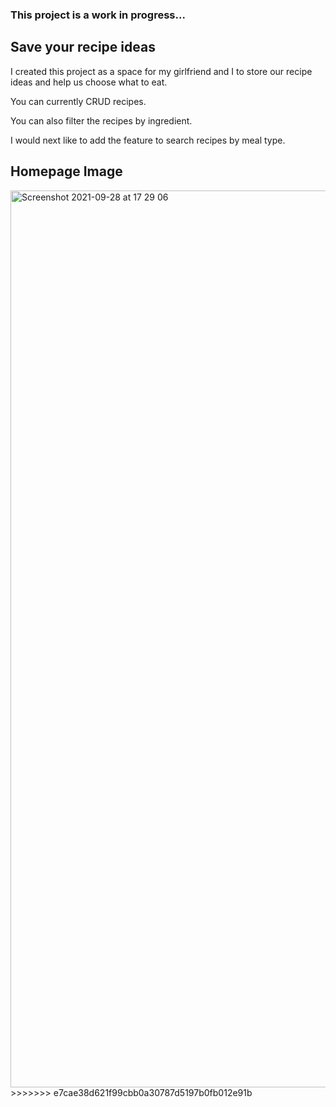 ### This project is a work in progress...

## Save your recipe ideas

I created this project as a space for my girlfriend and I to store our recipe ideas and help us choose what to eat. <br/>

You can currently CRUD recipes. <br/>

You can also filter the recipes by ingredient. <br/>

I would next like to add the feature to search recipes by meal type.

## Homepage Image
<img width="1435" alt="Screenshot 2021-09-28 at 17 29 06" src="https://user-images.githubusercontent.com/80772036/135118478-69efde09-3394-4e19-b867-f288e7f16e99.png">
>>>>>>> e7cae38d621f99cbb0a30787d5197b0fb012e91b
